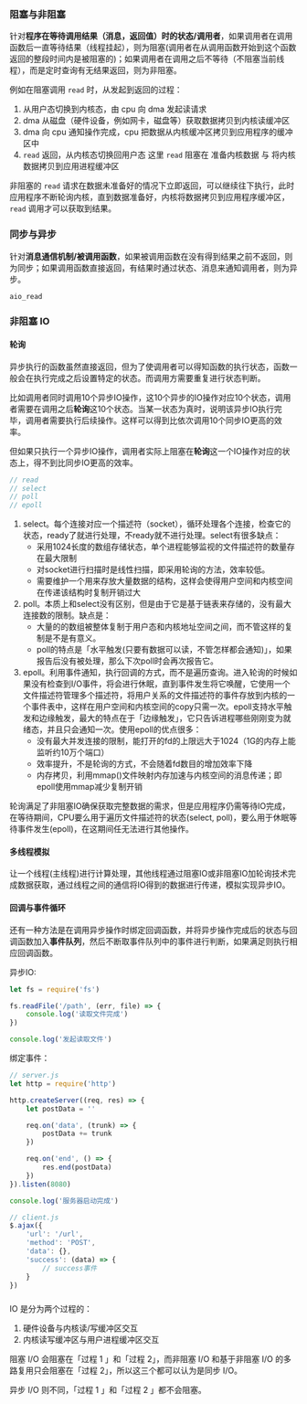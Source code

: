 ### 阻塞与非阻塞

针对**程序在等待调用结果（消息，返回值）时的状态/调用者**，如果调用者在调用函数后一直等待结果（线程挂起），则为阻塞(调用者在从调用函数开始到这个函数返回的整段时间内是被阻塞的)；如果调用者在调用之后不等待（不阻塞当前线程），而是定时查询有无结果返回，则为非阻塞。

例如在阻塞调用 `read` 时，从发起到返回的过程：
1. 从用户态切换到内核态，由 cpu 向 dma 发起读请求
2. dma 从磁盘（硬件设备，例如网卡，磁盘等）获取数据拷贝到内核读缓冲区
3. dma 向 cpu 通知操作完成，cpu 把数据从内核缓冲区拷贝到应用程序的缓冲区中
4. `read` 返回，从内核态切换回用户态
这里 `read` 阻塞在 准备内核数据 与 将内核数据拷贝到应用进程缓冲区 

非阻塞的 `read` 请求在数据未准备好的情况下立即返回，可以继续往下执行，此时应用程序不断轮询内核，直到数据准备好，内核将数据拷贝到应用程序缓冲区，`read` 调用才可以获取到结果。

### 同步与异步

针对**消息通信机制/被调用函数**，如果被调用函数在没有得到结果之前不返回，则为同步；如果调用函数直接返回，有结果时通过状态、消息来通知调用者，则为异步。

`aio_read`

### 非阻塞 IO

#### 轮询

异步执行的函数虽然直接返回，但为了使调用者可以得知函数的执行状态，函数一般会在执行完成之后设置特定的状态。而调用方需要重复进行状态判断。

比如调用者同时调用10个异步IO操作，这10个异步的IO操作对应10个状态，调用者需要在调用之后**轮询**这10个状态。当某一状态为真时，说明该异步IO执行完毕，调用者需要执行后续操作。这样可以得到比依次调用10个同步IO更高的效率。

但如果只执行一个异步IO操作，调用者实际上阻塞在**轮询**这一个IO操作对应的状态上，得不到比同步IO更高的效率。

``` c
// read
// select
// poll
// epoll
```
1. select。每个连接对应一个描述符（socket），循环处理各个连接，检查它的状态，ready了就进行处理，不ready就不进行处理。select有很多缺点：
    * 采用1024长度的数组存储状态，单个进程能够监视的文件描述符的数量存在最大限制
    * 对socket进行扫描时是线性扫描，即采用轮询的方法，效率较低。
    * 需要维护一个用来存放大量数据的结构，这样会使得用户空间和内核空间在传递该结构时复制开销过大
2. poll。本质上和select没有区别，但是由于它是基于链表来存储的，没有最大连接数的限制。缺点是：
    * 大量的的数组被整体复制于用户态和内核地址空间之间，而不管这样的复制是不是有意义。
    * poll的特点是「水平触发(只要有数据可以读，不管怎样都会通知)」，如果报告后没有被处理，那么下次poll时会再次报告它。
3. epoll。利用事件通知，执行回调的方式，而不是遍历查询。进入轮询的时候如果没有检查到I/O事件，将会进行休眠，直到事件发生将它唤醒，它使用一个文件描述符管理多个描述符，将用户关系的文件描述符的事件存放到内核的一个事件表中，这样在用户空间和内核空间的copy只需一次。epoll支持水平触发和边缘触发，最大的特点在于「边缘触发」，它只告诉进程哪些刚刚变为就绪态，并且只会通知一次。使用epoll的优点很多：
    * 没有最大并发连接的限制，能打开的fd的上限远大于1024（1G的内存上能监听约10万个端口）
    * 效率提升，不是轮询的方式，不会随着fd数目的增加效率下降
    * 内存拷贝，利用mmap()文件映射内存加速与内核空间的消息传递；即epoll使用mmap减少复制开销

轮询满足了非阻塞IO确保获取完整数据的需求，但是应用程序仍需等待IO完成，在等待期间，CPU要么用于遍历文件描述符的状态(select, poll)，要么用于休眠等待事件发生(epoll)，在这期间任无法进行其他操作。

#### 多线程模拟

让一个线程(主线程)进行计算处理，其他线程通过阻塞IO或非阻塞IO加轮询技术完成数据获取，通过线程之间的通信将IO得到的数据进行传递，模拟实现异步IO。

#### 回调与事件循环

还有一种方法是在调用异步操作时绑定回调函数，并将异步操作完成后的状态与回调函数加入**事件队列**，然后不断取事件队列中的事件进行判断，如果满足则执行相应回调函数。

异步IO:

``` javascript
let fs = require('fs')

fs.readFile('/path', (err, file) => {
    console.log('读取文件完成')
})

console.log('发起读取文件')
```

绑定事件：

``` javascript
// server.js
let http = require('http')

http.createServer((req, res) => {
    let postData = ''

    req.on('data', (trunk) => {
        postData += trunk
    })

    req.on('end', () => {
        res.end(postData)
    })
}).listen(8080)

console.log('服务器启动完成')

// client.js
$.ajax({
    'url': '/url',
    'method': 'POST',
    'data': {},
    'success': (data) => {
        // success事件
    }
})
```


### 

IO 是分为两个过程的：
1. 硬件设备与内核读/写缓冲区交互
2. 内核读写缓冲区与用户进程缓冲区交互

阻塞 I/O 会阻塞在「过程 1 」和「过程 2」，而非阻塞 I/O 和基于非阻塞 I/O 的多路复用只会阻塞在「过程 2」，所以这三个都可以认为是同步 I/O。

异步 I/O 则不同，「过程 1 」和「过程 2 」都不会阻塞。
